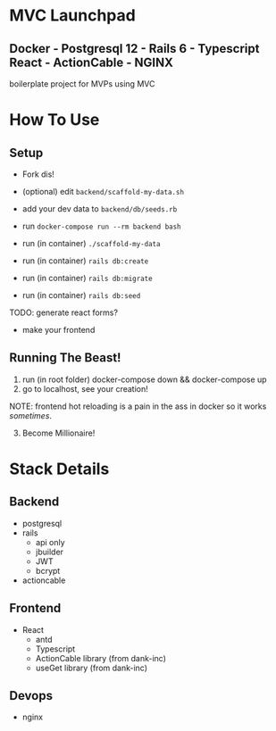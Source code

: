 # MVC Launchpad

## Docker - Postgresql 12 - Rails 6 - Typescript React - ActionCable - NGINX

boilerplate project for MVPs using MVC

# How To Use

## Setup

- Fork dis!
- (optional) edit `backend/scaffold-my-data.sh`
- add your dev data to `backend/db/seeds.rb`

- run `docker-compose run --rm backend bash`
- run (in container) `./scaffold-my-data`
- run (in container) `rails db:create`
- run (in container) `rails db:migrate`
- run (in container) `rails db:seed`

TODO: generate react forms?

- make your frontend

## Running The Beast!

1. run (in root folder) docker-compose down && docker-compose up
2. go to localhost, see your creation!

NOTE: frontend hot reloading is a pain in the ass in docker so it works _sometimes_.

3. Become Millionaire!

# Stack Details

## Backend

- postgresql
- rails
  - api only
  - jbuilder
  - JWT
  - bcrypt
- actioncable

## Frontend

- React
  - antd
  - Typescript
  - ActionCable library (from dank-inc)
  - useGet library (from dank-inc)

## Devops

- nginx
